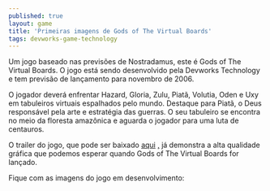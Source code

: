 ```yaml
---
published: true
layout: game
title: 'Primeiras imagens de Gods of The Virtual Boards'
tags: devworks-game-technology
---
```

Um jogo baseado nas previsões de Nostradamus, este é Gods of The Virtual Boards.
O jogo está sendo desenvolvido pela Devworks Technology e tem previsão de lançamento para novembro de 2006.

O jogador deverá enfrentar Hazard, Gloria, Zulu, Piatã, Volutia, Oden e Uxy em tabuleiros virtuais espalhados pelo mundo. Destaque para Piatã, o Deus responsável pela arte e estratégia das guerras. O seu tabuleiro se encontra no meio da floresta amazônica e aguarda o jogador para uma luta de centauros.

O trailer do jogo, que pode ser baixado <a href="http://www.devworks.com.br/pc/gods.wmv">aqui</a>
<a href="http://www.devworks.com.br/pc/gods.wmv">,</a>
 já demonstra a alta qualidade gráfica que podemos esperar quando Gods of The Virtual Boards for lançado.

Fique com as imagens do jogo em desenvolvimento:

<center></center>